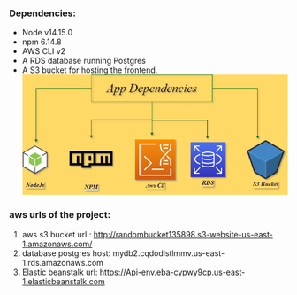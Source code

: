 ### Dependencies:

- Node v14.15.0
- npm 6.14.8
- AWS CLI v2
- A RDS database running Postgres
- A S3 bucket for hosting the frontend.
  ![Diagram](Diagrams/dependencies.png)

### aws urls of the project:

1. aws s3 bucket url :
   http://randombucket135898.s3-website-us-east-1.amazonaws.com/
2. database postgres host:
   mydb2.cqdodlstlmmv.us-east-1.rds.amazonaws.com
3. Elastic beanstalk url:
   https://Api-env.eba-cypwy9cp.us-east-1.elasticbeanstalk.com
